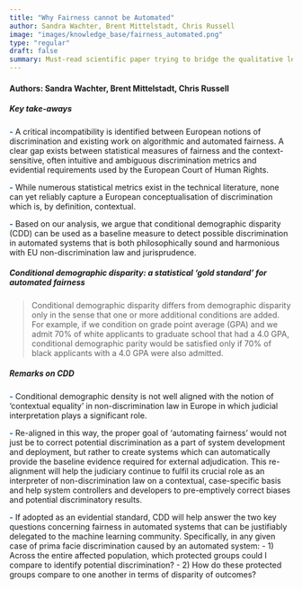 ```yaml
---
title: "Why Fairness cannot be Automated"
author: Sandra Wachter, Brent Mittelstadt, Chris Russell
image: "images/knowledge_base/fairness_automated.png"
type: "regular"
draft: false
summary: Must-read scientific paper trying to bridge the qualitative legal and quantitative statistical doctrine
---
```


#### **Authors: Sandra Wachter, Brent Mittelstadt, Chris Russell**

##### **Key take-aways**

<span style="color:#005aa7; font-weight: bold;">-</span> A critical incompatibility is identified between European notions of discrimination and existing work on algorithmic and automated fairness. A clear gap exists between statistical measures of fairness and the context-sensitive, often intuitive and ambiguous discrimination metrics and evidential requirements used by the European Court of Human Rights.

<span style="color:#005aa7; font-weight: bold;">-</span> While numerous statistical metrics exist in the technical literature, none can yet reliably capture a European conceptualisation of discrimination which is, by definition, contextual.

<span style="color:#005aa7; font-weight: bold;">-</span> Based on our analysis, we argue that conditional demographic disparity (CDD) can be used as a baseline measure to detect possible discrimination in automated systems that is both philosophically sound and harmonious with EU non-discrimination law and jurisprudence.

##### **Conditional demographic disparity: a statistical ‘gold standard’ for automated fairness**

> Conditional demographic disparity differs from demographic disparity only in the sense that one or more additional conditions are added. For example, if we condition on grade point average (GPA) and we admit 70% of white applicants to graduate school that had a 4.0 GPA, conditional demographic parity would be satisfied only if 70% of black applicants with a 4.0 GPA were also admitted.

##### **Remarks on CDD**

<span style="color:#005aa7; font-weight: bold;">-</span> Conditional demographic density is not well aligned with the notion of ‘contextual equality’ in non-discrimination law in Europe in which judicial interpretation plays a significant role. 

<span style="color:#005aa7; font-weight: bold;">-</span> Re-aligned in this way, the proper goal of ‘automating fairness’ would not just be to correct potential discrimination as a part of system development and deployment, but rather to create systems which can automatically provide the baseline evidence required for external adjudication. This re-alignment will help the judiciary continue to fulfil its crucial role as an interpreter of non-discrimination law on a contextual, case-specific basis and help system controllers and developers to pre-emptively correct biases and potential discriminatory results. 

<span style="color:#005aa7; font-weight: bold;">-</span> If adopted as an evidential standard, CDD will help answer the two key questions concerning fairness in automated systems that can be justifiably delegated to the machine learning community. Specifically, in any given case of prima facie discrimination caused by an automated system: 
    - 1) Across the entire affected population, which protected groups could I compare to identify potential discrimination? 
    - 2) How do these protected groups compare to one another in terms of disparity of outcomes? 




